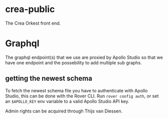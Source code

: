 # crea-public

The Crea Orkest front end.

# Graphql

The graphql endpoint(s) that we use are proxied by Apollo Studio so that we have one endpoint and the possebility to add multiple sub graphs.

## getting the newest schema

To fetch the newest schema file you have to authenticate with Apollo Studio, this can be done with the Rover CLI. Run `rover config auth`, or set an `$APOLLO_KEY` env variable to a valid Apollo Studio API key.

Admin rights can be acquired through Thijs van Diessen.
